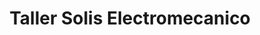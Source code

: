 ---
title: "Taller Solis Electromecanico"
url: /la-maquina/taller-solis-electromecanico/
shop: Autowerkstatt
---